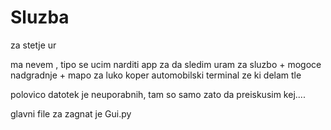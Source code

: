 # Sluzba
za stetje ur 


ma nevem , tipo se ucim
narditi app za da sledim uram za sluzbo + mogoce nadgradnje + mapo za luko koper automobilski terminal ze ki delam tle



polovico datotek je neuporabnih, tam so samo zato da preiskusim kej....



glavni file za zagnat je Gui.py
